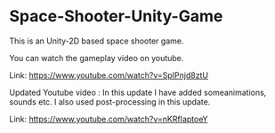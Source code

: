 # Space-Shooter-Unity-Game
This is an Unity-2D based space shooter game.

You can watch the gameplay video on youtube.

Link: https://www.youtube.com/watch?v=SpIPnjd8ztU

Updated Youtube video : In this update I have added someanimations, sounds etc. I  also used post-processing in this update.

Link: https://www.youtube.com/watch?v=nKRfIaptoeY
